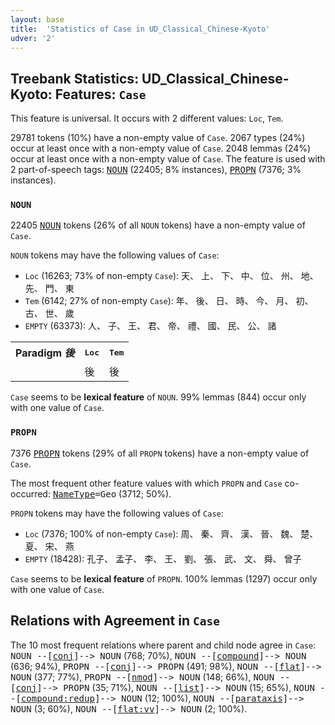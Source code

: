 ```yaml
---
layout: base
title:  'Statistics of Case in UD_Classical_Chinese-Kyoto'
udver: '2'
---
```


## Treebank Statistics: UD_Classical_Chinese-Kyoto: Features: `Case`

This feature is universal.
It occurs with 2 different values: `Loc`, `Tem`.

29781 tokens (10%) have a non-empty value of `Case`.
2067 types (24%) occur at least once with a non-empty value of `Case`.
2048 lemmas (24%) occur at least once with a non-empty value of `Case`.
The feature is used with 2 part-of-speech tags: <tt><a href="lzh_kyoto-pos-NOUN.html">NOUN</a></tt> (22405; 8% instances), <tt><a href="lzh_kyoto-pos-PROPN.html">PROPN</a></tt> (7376; 3% instances).

### `NOUN`

22405 <tt><a href="lzh_kyoto-pos-NOUN.html">NOUN</a></tt> tokens (26% of all `NOUN` tokens) have a non-empty value of `Case`.

`NOUN` tokens may have the following values of `Case`:

* `Loc` (16263; 73% of non-empty `Case`): 天、 上、 下、 中、 位、 州、 地、 先、 門、 東
* `Tem` (6142; 27% of non-empty `Case`): 年、 後、 日、 時、 今、 月、 初、 古、 世、 歲
* `EMPTY` (63373): 人、 子、 王、 君、 帝、 禮、 國、 民、 公、 諸

<table>
  <tr><th>Paradigm <i>後</i></th><th><tt>Loc</tt></th><th><tt>Tem</tt></th></tr>
  <tr><td><tt></tt></td><td>後</td><td>後</td></tr>
</table>

`Case` seems to be **lexical feature** of `NOUN`. 99% lemmas (844) occur only with one value of `Case`.

### `PROPN`

7376 <tt><a href="lzh_kyoto-pos-PROPN.html">PROPN</a></tt> tokens (29% of all `PROPN` tokens) have a non-empty value of `Case`.

The most frequent other feature values with which `PROPN` and `Case` co-occurred: <tt><a href="lzh_kyoto-feat-NameType.html">NameType</a></tt><tt>=Geo</tt> (3712; 50%).

`PROPN` tokens may have the following values of `Case`:

* `Loc` (7376; 100% of non-empty `Case`): 周、 秦、 齊、 漢、 晉、 魏、 楚、 夏、 宋、 燕
* `EMPTY` (18428): 孔子、 孟子、 李、 王、 劉、 張、 武、 文、 舜、 曾子

`Case` seems to be **lexical feature** of `PROPN`. 100% lemmas (1297) occur only with one value of `Case`.

## Relations with Agreement in `Case`

The 10 most frequent relations where parent and child node agree in `Case`:
<tt>NOUN --[<tt><a href="lzh_kyoto-dep-conj.html">conj</a></tt>]--> NOUN</tt> (768; 70%),
<tt>NOUN --[<tt><a href="lzh_kyoto-dep-compound.html">compound</a></tt>]--> NOUN</tt> (636; 94%),
<tt>PROPN --[<tt><a href="lzh_kyoto-dep-conj.html">conj</a></tt>]--> PROPN</tt> (491; 98%),
<tt>NOUN --[<tt><a href="lzh_kyoto-dep-flat.html">flat</a></tt>]--> NOUN</tt> (377; 77%),
<tt>PROPN --[<tt><a href="lzh_kyoto-dep-nmod.html">nmod</a></tt>]--> NOUN</tt> (148; 66%),
<tt>NOUN --[<tt><a href="lzh_kyoto-dep-conj.html">conj</a></tt>]--> PROPN</tt> (35; 71%),
<tt>NOUN --[<tt><a href="lzh_kyoto-dep-list.html">list</a></tt>]--> NOUN</tt> (15; 65%),
<tt>NOUN --[<tt><a href="lzh_kyoto-dep-compound-redup.html">compound:redup</a></tt>]--> NOUN</tt> (12; 100%),
<tt>NOUN --[<tt><a href="lzh_kyoto-dep-parataxis.html">parataxis</a></tt>]--> NOUN</tt> (3; 60%),
<tt>NOUN --[<tt><a href="lzh_kyoto-dep-flat-vv.html">flat:vv</a></tt>]--> NOUN</tt> (2; 100%).

